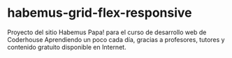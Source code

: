 # habemus-grid-flex-responsive

Proyecto del sitio Habemus Papa! para el curso de desarrollo web de Coderhouse
Aprendiendo un poco cada día, gracias a profesores, tutores y contenido gratuito disponible en Internet.
